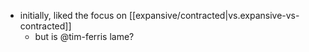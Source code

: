 


- initially, liked the focus on [[expansive/contracted|vs.expansive-vs-contracted]]
  - but is @tim-ferris lame?
